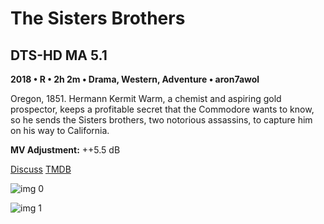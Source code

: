 # The Sisters Brothers

## DTS-HD MA 5.1

**2018 • R • 2h 2m • Drama, Western, Adventure • aron7awol**

Oregon, 1851. Hermann Kermit Warm, a chemist and aspiring gold prospector, keeps a profitable secret that the Commodore wants to know, so he sends the Sisters brothers, two notorious assassins, to capture him on his way to California.

**MV Adjustment:** ++5.5 dB

[Discuss](https://www.avsforum.com/threads/bass-eq-for-filtered-movies.2995212/post-57520838)  [TMDB](440161)

![img 0](https://i.imgur.com/SDZEOWY.jpg)

![img 1](https://i.imgur.com/QgP0ZCo.png)

